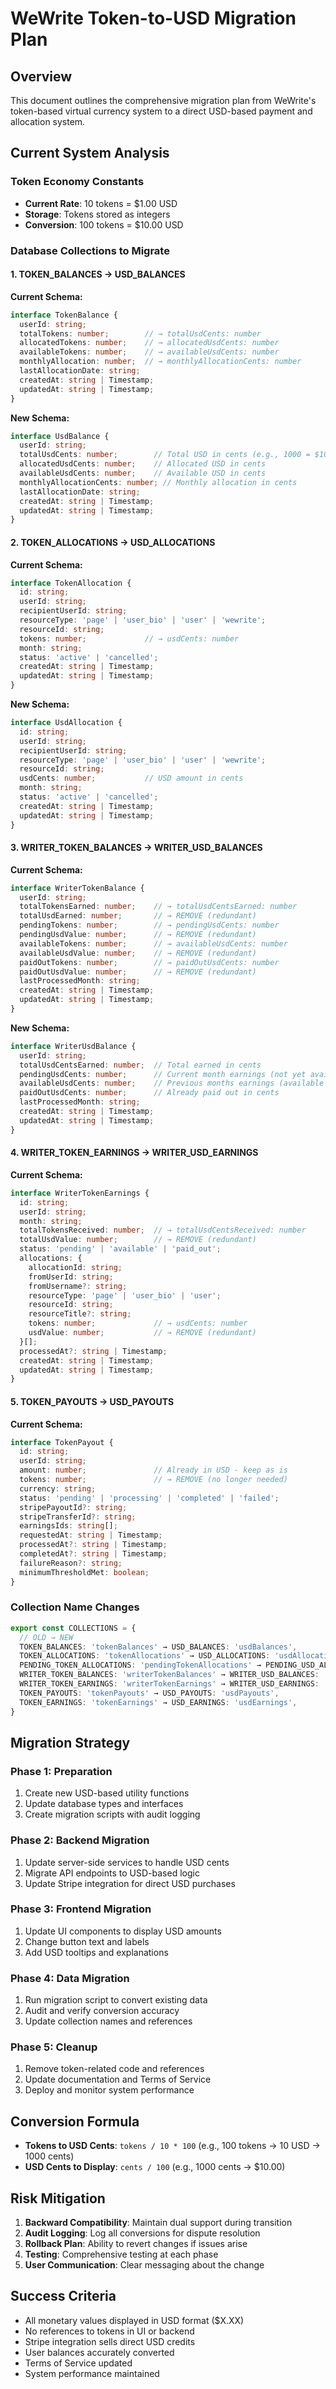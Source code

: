 # WeWrite Token-to-USD Migration Plan

## Overview
This document outlines the comprehensive migration plan from WeWrite's token-based virtual currency system to a direct USD-based payment and allocation system.

## Current System Analysis

### Token Economy Constants
- **Current Rate**: 10 tokens = $1.00 USD
- **Storage**: Tokens stored as integers
- **Conversion**: 100 tokens = $10.00 USD

### Database Collections to Migrate

#### 1. TOKEN_BALANCES → USD_BALANCES
**Current Schema:**
```typescript
interface TokenBalance {
  userId: string;
  totalTokens: number;        // → totalUsdCents: number
  allocatedTokens: number;    // → allocatedUsdCents: number
  availableTokens: number;    // → availableUsdCents: number
  monthlyAllocation: number;  // → monthlyAllocationCents: number
  lastAllocationDate: string;
  createdAt: string | Timestamp;
  updatedAt: string | Timestamp;
}
```

**New Schema:**
```typescript
interface UsdBalance {
  userId: string;
  totalUsdCents: number;        // Total USD in cents (e.g., 1000 = $10.00)
  allocatedUsdCents: number;    // Allocated USD in cents
  availableUsdCents: number;    // Available USD in cents
  monthlyAllocationCents: number; // Monthly allocation in cents
  lastAllocationDate: string;
  createdAt: string | Timestamp;
  updatedAt: string | Timestamp;
}
```

#### 2. TOKEN_ALLOCATIONS → USD_ALLOCATIONS
**Current Schema:**
```typescript
interface TokenAllocation {
  id: string;
  userId: string;
  recipientUserId: string;
  resourceType: 'page' | 'user_bio' | 'user' | 'wewrite';
  resourceId: string;
  tokens: number;             // → usdCents: number
  month: string;
  status: 'active' | 'cancelled';
  createdAt: string | Timestamp;
  updatedAt: string | Timestamp;
}
```

**New Schema:**
```typescript
interface UsdAllocation {
  id: string;
  userId: string;
  recipientUserId: string;
  resourceType: 'page' | 'user_bio' | 'user' | 'wewrite';
  resourceId: string;
  usdCents: number;           // USD amount in cents
  month: string;
  status: 'active' | 'cancelled';
  createdAt: string | Timestamp;
  updatedAt: string | Timestamp;
}
```

#### 3. WRITER_TOKEN_BALANCES → WRITER_USD_BALANCES
**Current Schema:**
```typescript
interface WriterTokenBalance {
  userId: string;
  totalTokensEarned: number;    // → totalUsdCentsEarned: number
  totalUsdEarned: number;       // → REMOVE (redundant)
  pendingTokens: number;        // → pendingUsdCents: number
  pendingUsdValue: number;      // → REMOVE (redundant)
  availableTokens: number;      // → availableUsdCents: number
  availableUsdValue: number;    // → REMOVE (redundant)
  paidOutTokens: number;        // → paidOutUsdCents: number
  paidOutUsdValue: number;      // → REMOVE (redundant)
  lastProcessedMonth: string;
  createdAt: string | Timestamp;
  updatedAt: string | Timestamp;
}
```

**New Schema:**
```typescript
interface WriterUsdBalance {
  userId: string;
  totalUsdCentsEarned: number;  // Total earned in cents
  pendingUsdCents: number;      // Current month earnings (not yet available)
  availableUsdCents: number;    // Previous months earnings (available for payout)
  paidOutUsdCents: number;      // Already paid out in cents
  lastProcessedMonth: string;
  createdAt: string | Timestamp;
  updatedAt: string | Timestamp;
}
```

#### 4. WRITER_TOKEN_EARNINGS → WRITER_USD_EARNINGS
**Current Schema:**
```typescript
interface WriterTokenEarnings {
  id: string;
  userId: string;
  month: string;
  totalTokensReceived: number;  // → totalUsdCentsReceived: number
  totalUsdValue: number;        // → REMOVE (redundant)
  status: 'pending' | 'available' | 'paid_out';
  allocations: {
    allocationId: string;
    fromUserId: string;
    fromUsername?: string;
    resourceType: 'page' | 'user_bio' | 'user';
    resourceId: string;
    resourceTitle?: string;
    tokens: number;             // → usdCents: number
    usdValue: number;           // → REMOVE (redundant)
  }[];
  processedAt?: string | Timestamp;
  createdAt: string | Timestamp;
  updatedAt: string | Timestamp;
}
```

#### 5. TOKEN_PAYOUTS → USD_PAYOUTS
**Current Schema:**
```typescript
interface TokenPayout {
  id: string;
  userId: string;
  amount: number;               // Already in USD - keep as is
  tokens: number;               // → REMOVE (no longer needed)
  currency: string;
  status: 'pending' | 'processing' | 'completed' | 'failed';
  stripePayoutId?: string;
  stripeTransferId?: string;
  earningsIds: string[];
  requestedAt: string | Timestamp;
  processedAt?: string | Timestamp;
  completedAt?: string | Timestamp;
  failureReason?: string;
  minimumThresholdMet: boolean;
}
```

### Collection Name Changes
```typescript
export const COLLECTIONS = {
  // OLD → NEW
  TOKEN_BALANCES: 'tokenBalances' → USD_BALANCES: 'usdBalances',
  TOKEN_ALLOCATIONS: 'tokenAllocations' → USD_ALLOCATIONS: 'usdAllocations',
  PENDING_TOKEN_ALLOCATIONS: 'pendingTokenAllocations' → PENDING_USD_ALLOCATIONS: 'pendingUsdAllocations',
  WRITER_TOKEN_BALANCES: 'writerTokenBalances' → WRITER_USD_BALANCES: 'writerUsdBalances',
  WRITER_TOKEN_EARNINGS: 'writerTokenEarnings' → WRITER_USD_EARNINGS: 'writerUsdEarnings',
  TOKEN_PAYOUTS: 'tokenPayouts' → USD_PAYOUTS: 'usdPayouts',
  TOKEN_EARNINGS: 'tokenEarnings' → USD_EARNINGS: 'usdEarnings',
}
```

## Migration Strategy

### Phase 1: Preparation
1. Create new USD-based utility functions
2. Update database types and interfaces
3. Create migration scripts with audit logging

### Phase 2: Backend Migration
1. Update server-side services to handle USD cents
2. Migrate API endpoints to USD-based logic
3. Update Stripe integration for direct USD purchases

### Phase 3: Frontend Migration
1. Update UI components to display USD amounts
2. Change button text and labels
3. Add USD tooltips and explanations

### Phase 4: Data Migration
1. Run migration script to convert existing data
2. Audit and verify conversion accuracy
3. Update collection names and references

### Phase 5: Cleanup
1. Remove token-related code and references
2. Update documentation and Terms of Service
3. Deploy and monitor system performance

## Conversion Formula
- **Tokens to USD Cents**: `tokens / 10 * 100` (e.g., 100 tokens → 10 USD → 1000 cents)
- **USD Cents to Display**: `cents / 100` (e.g., 1000 cents → $10.00)

## Risk Mitigation
1. **Backward Compatibility**: Maintain dual support during transition
2. **Audit Logging**: Log all conversions for dispute resolution
3. **Rollback Plan**: Ability to revert changes if issues arise
4. **Testing**: Comprehensive testing at each phase
5. **User Communication**: Clear messaging about the change

## Success Criteria
- All monetary values displayed in USD format ($X.XX)
- No references to tokens in UI or backend
- Stripe integration sells direct USD credits
- User balances accurately converted
- Terms of Service updated
- System performance maintained
